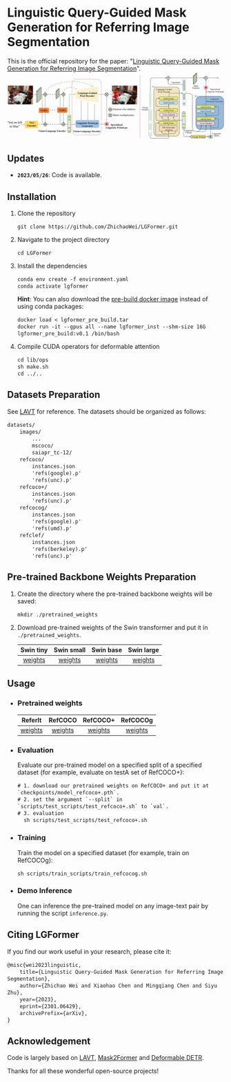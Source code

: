 # Linguistic Query-Guided Mask Generation for Referring Image Segmentation
This is the official repository for the paper: "[Linguistic Query-Guided Mask Generation for Referring Image Segmentation](https://arxiv.org/abs/2301.06429)".
![Pipeline Image](resources/arch.png)

## Updates
- **`2023/05/26`**: Code is available. 

## Installation
1. Clone the repository
    ```shell
    git clone https://github.com/ZhichaoWei/LGFormer.git
    ```
2. Navigate to the project directory
    ```shell
    cd LGFormer
    ```

3. Install the dependencies
    ```shell
    conda env create -f environment.yaml
    conda activate lgformer
    ```
    **Hint**: You can also download the [pre-build docker image](https://edu-algo-dev.oss-cn-hangzhou.aliyuncs.com/weizhichao/LGFormer/prebuild_docker_image/lgformer_pre_build.tar?OSSAccessKeyId=LTAI5tPXtVTaVNdSCH8xk7oh&Expires=5285358404&Signature=QwdIGstDCDpZpmhk1mHy49tjo%2Fg%3D) instead of using conda packages:
    ```shell
    docker load < lgformer_pre_build.tar
    docker run -it --gpus all --name lgformer_inst --shm-size 16G lgformer_pre_build:v0.1 /bin/bash
    ```

4. Compile CUDA operators for deformable attention
    ```shell
    cd lib/ops
    sh make.sh
    cd ../..
    ```

## Datasets Preparation
See [LAVT](https://github.com/yz93/LAVT-RIS) for reference. The datasets should be organized as follows:
```
datasets/
    images/
        ...
        mscoco/
        saiapr_tc-12/
    refcoco/
        instances.json
        'refs(google).p'
        'refs(unc).p'
    refcoco+/
        instances.json
        'refs(unc).p'
    refcocog/
        instances.json
        'refs(google).p'
        'refs(umd).p'
    refclef/
        instances.json
        'refs(berkeley).p'
        'refs(unc).p'
```

## Pre-trained Backbone Weights Preparation
1. Create the directory where the pre-trained backbone weights will be saved:
    ```shell
    mkdir ./pretrained_weights
    ```
2. Download pre-trained weights of the Swin transformer and put it in `./pretrained_weights`.

    | Swin tiny | Swin small | Swin base | Swin large |
    |:-----:|:-----:|:-----:|:-----:|
    |[weights](https://github.com/SwinTransformer/storage/releases/download/v1.0.0/swin_tiny_patch4_window7_224.pth)|[weights](https://github.com/SwinTransformer/storage/releases/download/v1.0.0/swin_small_patch4_window7_224.pth)|[weights](https://github.com/SwinTransformer/storage/releases/download/v1.0.0/swin_base_patch4_window12_384_22k.pth)|[weights](https://github.com/SwinTransformer/storage/releases/download/v1.0.0/swin_large_patch4_window12_384_22k.pth)|

## Usage
- ### Pretrained weights
    | ReferIt | RefCOCO | RefCOCO+ | RefCOCOg |
    |:-----:|:-----:|:-----:|:-----:|
    |[weights]()|[weights]()|[weights]()|[weights]()|
- ### Evaluation
    Evaluate our pre-trained model on a specified split of a specified dataset (for example, evaluate on testA set of RefCOCO+):
    ```shell
    # 1. download our pretrained weights on RefCOCO+ and put it at `checkpoints/model_refcoco+.pth`.
    # 2. set the argument `--split` in `scripts/test_scripts/test_refcoco+.sh` to `val`.
    # 3. evaluation
      sh scripts/test_scripts/test_refcoco+.sh
    ```

- ### Training
    Train the model on a specified dataset (for example, train on RefCOCOg):
    ```shell
    sh scripts/train_scripts/train_refcocog.sh
    ```

- ### Demo Inference
    One can inference the pre-trained model on any image-text pair by running the script `inference.py`.

## Citing LGFormer
If you find our work useful in your research, please cite it:
```
@misc{wei2023linguistic,
    title={Linguistic Query-Guided Mask Generation for Referring Image Segmentation}, 
    author={Zhichao Wei and Xiaohao Chen and Mingqiang Chen and Siyu Zhu},
    year={2023},
    eprint={2301.06429},
    archivePrefix={arXiv},
}
```

## Acknowledgement
Code is largely based on [LAVT](https://github.com/yz93/LAVT-RIS), [Mask2Former](https://github.com/facebookresearch/Mask2Former) and [Deformable DETR](https://github.com/fundamentalvision/Deformable-DETR).

Thanks for all these wonderful open-source projects!
